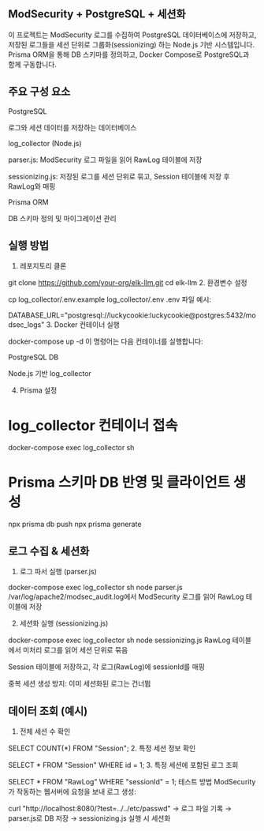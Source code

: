 ## ModSecurity + PostgreSQL + 세션화
이 프로젝트는 ModSecurity 로그를 수집하여 PostgreSQL 데이터베이스에 저장하고, 저장된 로그들을 세션 단위로 그룹화(sessionizing) 하는 Node.js 기반 시스템입니다.
Prisma ORM을 통해 DB 스키마를 정의하고, Docker Compose로 PostgreSQL과 함께 구동합니다.

## 주요 구성 요소
PostgreSQL

로그와 세션 데이터를 저장하는 데이터베이스

log_collector (Node.js)

parser.js: ModSecurity 로그 파일을 읽어 RawLog 테이블에 저장

sessionizing.js: 저장된 로그를 세션 단위로 묶고, Session 테이블에 저장 후 RawLog와 매핑

Prisma ORM

DB 스키마 정의 및 마이그레이션 관리

## 실행 방법
1. 레포지토리 클론

git clone https://github.com/your-org/elk-llm.git
cd elk-llm
2. 환경변수 설정

cp log_collector/.env.example log_collector/.env
.env 파일 예시:


DATABASE_URL="postgresql://luckycookie:luckycookie@postgres:5432/modsec_logs"
3. Docker 컨테이너 실행

docker-compose up -d
이 명령어는 다음 컨테이너를 실행합니다:

PostgreSQL DB

Node.js 기반 log_collector

4. Prisma 설정

# log_collector 컨테이너 접속
docker-compose exec log_collector sh

# Prisma 스키마 DB 반영 및 클라이언트 생성
npx prisma db push
npx prisma generate

## 로그 수집 & 세션화
1. 로그 파서 실행 (parser.js)

docker-compose exec log_collector sh
node parser.js
/var/log/apache2/modsec_audit.log에서 ModSecurity 로그를 읽어 RawLog 테이블에 저장

2. 세션화 실행 (sessionizing.js)

docker-compose exec log_collector sh
node sessionizing.js
RawLog 테이블에서 미처리 로그를 읽어 세션 단위로 묶음

Session 테이블에 저장하고, 각 로그(RawLog)에 sessionId를 매핑

중복 세션 생성 방지: 이미 세션화된 로그는 건너뜀

## 데이터 조회 (예시)
1. 전체 세션 수 확인

SELECT COUNT(*) FROM "Session";
2. 특정 세션 정보 확인

SELECT * FROM "Session" WHERE id = 1;
3. 특정 세션에 포함된 로그 조회


SELECT * FROM "RawLog" WHERE "sessionId" = 1;
테스트 방법
ModSecurity가 작동하는 웹서버에 요청을 보내 로그 생성:


curl "http://localhost:8080/?test=../../etc/passwd"
→ 로그 파일 기록 → parser.js로 DB 저장 → sessionizing.js 실행 시 세션화